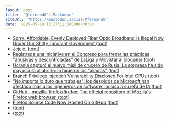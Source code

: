 ```yaml
---
layout: post
title:  "@fernand0's Mastodon"
siteUrl:  "https://mastodon.social/@fernand0"
date:  2025-05-18 13:17:11.568000+00:00
---
```

*  [Sorry, Affordable, Evenly Deployed Fiber Optic Broadband Is Illegal Now Under Our Shitty, Ignorant Government ](https://www.techdirt.com/2025/05/13/sorry-affordable-evenly-deployed-fiber-optic-broadband-is-illegal-now-under-our-shitty-ignorant-government) ([toot](https://mastodon.social/@fernand0/114529024839928670))
*  [Jejeje. ](https://mastodon.social/@bouletcorp2/114528831442051496) ([toot](https://mastodon.social/@fernand0/114528889276952700))
*  [Registrada una iniciativa en el Congreso para frenar las prácticas "abusivas y descontroladas" de LaLiga y Movistar al bloquear ](https://bandaancha.eu/articulos/iniciativa-congreso-frenar-practicas-1136) ([toot](https://mastodon.social/@fernand0/114528873344718223))
*  [Ucrania capturó el nuevo misil de crucero de Rusia. La sorpresa ha sido mayúscula al abrirlo: lo hicieron los "aliados" ](https://www.xataka.com/magnet/ucrania-capturo-nuevo-misil-crucero-rusia-sorpresa-ha-sido-mayuscula-al-abrirlo-hicieron-aliado) ([toot](https://mastodon.social/@fernand0/114528638228374464))
*  [Branch Privilege Injection Vulnerability Disclosed For Intel CPUs ](https://www.phoronix.com/news/Branch-Privilege-Injectio) ([toot](https://mastodon.social/@fernand0/114528323393304492))
*  ["No importa lo duro que trabajes": los despidos de Microsoft han afectado más a los ingenieros de software, incluso a su jefa de IA ](https://www.genbeta.com/actualidad/no-importa-duro-que-trabajes-despidos-microsoft-han-afectado-a-ingenieros-software-incluso-a-su-jefa-i) ([toot](https://mastodon.social/@fernand0/114528163141455357))
*  [GitHub - mozilla-firefox/firefox: The official repository of Mozilla's Firefox web browser. ](https://github.com/mozilla-firefox/firefo) ([toot](https://mastodon.social/@fernand0/114527828309657981))
*  [Firefox Source Code Now Hosted On GitHub ](https://www.phoronix.com/news/Firefox-On-GitHu) ([toot](https://mastodon.social/@fernand0/114526229169209912))
*  [ ](https://fosstodon.org/@slp) ([toot](https://mastodon.social/@fernand0/114524524914891270))
*  [ ](https://mastodon.social/users/fernand0/statuses/114524523627873133/activity) ([toot](https://mastodon.social/users/fernand0/statuses/114524523627873133/activity))
